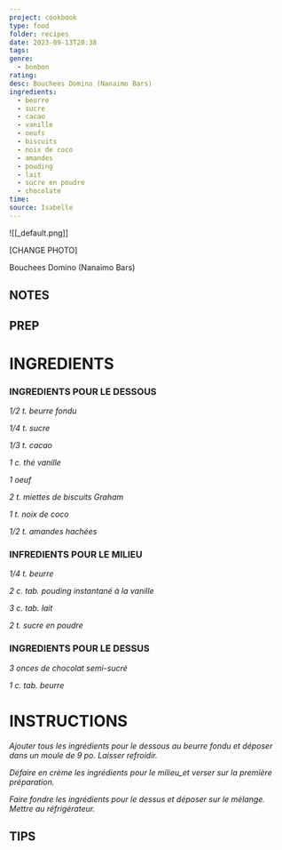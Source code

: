 ```yaml
---
project: cookbook
type: food
folder: recipes
date: 2023-09-13T20:38
tags: 
genre:
  - bonbon
rating: 
desc: Bouchees Domino (Nanaimo Bars)
ingredients:
  - beurre
  - sucre
  - cacao
  - vanille
  - oeufs
  - biscuits
  - noix de coco
  - amandes
  - pouding
  - lait
  - sucre en poudre
  - chocolate
time: 
source: Isabelle
---
```


![[_default.png]]

[CHANGE PHOTO]

Bouchees Domino (Nanaimo Bars)

## NOTES




## PREP


# INGREDIENTS

### INGREDIENTS POUR LE DESSOUS

_1/2 t. beurre fondu_

_1/4 t. sucre_

_1/3 t. cacao_

_1 c. thé vanille_

_1 oeuf_

_2 t. miettes de biscuits Graham_

_1 t. noix de coco_

_1/2 t. amandes hachées_

### INFREDIENTS POUR LE MILIEU

_1/4 t. beurre_

_2 c. tab. pouding instantané à la vanille_

_3 c. tab. lait_

_2 t. sucre en poudre_

### INGREDIENTS POUR LE DESSUS

_3 onces de chocolat semi-sucré_

_1 c. tab. beurre_


# INSTRUCTIONS

_Ajouter tous les ingrédients pour le dessous_
_au beurre fondu et déposer dans un moule_
_de 9 po. Laisser refroidir._

_Défaire en crème les ingrédients pour le_
_milieu_et verser sur la première préparation._

_Faire fondre les ingrédients pour le dessus et_
_déposer sur le mélange. Mettre au réfrigérateur._



## TIPS



